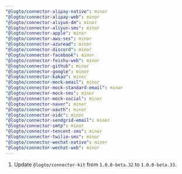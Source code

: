 ```yaml
---
"@logto/connector-alipay-native": minor
"@logto/connector-alipay-web": minor
"@logto/connector-aliyun-dm": minor
"@logto/connector-aliyun-sms": minor
"@logto/connector-apple": minor
"@logto/connector-aws-ses": minor
"@logto/connector-azuread": minor
"@logto/connector-discord": minor
"@logto/connector-facebook": minor
"@logto/connector-feishu-web": minor
"@logto/connector-github": minor
"@logto/connector-google": minor
"@logto/connector-kakao": minor
"@logto/connector-mock-email": minor
"@logto/connector-mock-standard-email": minor
"@logto/connector-mock-sms": minor
"@logto/connector-mock-social": minor
"@logto/connector-naver": minor
"@logto/connector-oauth": minor
"@logto/connector-oidc": minor
"@logto/connector-sendgrid-email": minor
"@logto/connector-smtp": minor
"@logto/connector-tencent-sms": minor
"@logto/connector-twilio-sms": minor
"@logto/connector-wechat-native": minor
"@logto/connector-wechat-web": minor
---
```


1. Update `@logto/connector-kit` from `1.0.0-beta.32` to `1.0.0-beta.33`.

